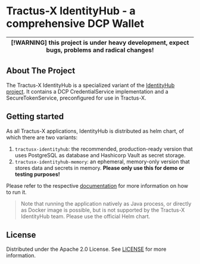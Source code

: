 # Tractus-X IdentityHub - a comprehensive DCP Wallet

| [!WARNING] this project is under heavy development, expect bugs, problems and radical changes! |
|------------------------------------------------------------------------------------------------|


## About The Project

The Tractus-X IdentityHub is a specialized variant of
the [IdentityHub project](https://github.com/eclipse-edc/IdentityHub/).
It contains a DCP CredentialService implementation and a SecureTokenService, preconfigured for use in Tractus-X.

## Getting started

As all Tractus-X applications, IdentityHub is distributed as helm chart, of which there are two variants:

1. `tractusx-identityhub`: the recommended, production-ready version that uses PostgreSQL as database and Hashicorp
   Vault as secret storage.
2. `tractusx-identityhub-memory`: an ephemeral, memory-only version that stores data and secrets in memory. **Please
   only use this for demo or testing purposes!**

Please refer to the respective [documentation](./charts/tractusx-identityhub/README.md) for more information on how to
run it.

> Note that running the application natively as Java process, or directly as Docker image is possible, but is not
> supported by the Tractus-X IdentityHub team. Please use the official Helm chart.

## License

Distributed under the Apache 2.0 License.
See [LICENSE](https://github.com/eclipse-tractusx/tractusx-edc/blob/main/LICENSE) for more information.

<!-- MARKDOWN LINKS & IMAGES -->
<!-- https://www.markdownguide.org/basic-syntax/#reference-style-links -->

[contributors-shield]: https://img.shields.io/github/contributors/eclipse-tractusx/tractusx-identityhub.svg?style=for-the-badge

[contributors-url]: https://github.com/eclipse-tractusx/tractusx-identityhub/graphs/contributors

[stars-shield]: https://img.shields.io/github/stars/eclipse-tractusx/tractusx-identityhub.svg?style=for-the-badge

[stars-url]: https://github.com/eclipse-tractusx/tractusx-identityhub/stargazers

[license-shield]: https://img.shields.io/github/license/eclipse-tractusx/tractusx-identityhub.svg?style=for-the-badge

[license-url]: https://github.com/eclipse-tractusx/tractusx-identityhub/blob/main/LICENSE

[release-shield]: https://img.shields.io/github/v/release/eclipse-tractusx/tractusx-identityhub.svg?style=for-the-badge

[release-url]: https://github.com/eclipse-tractusx/tractusx-identityhub/releases
